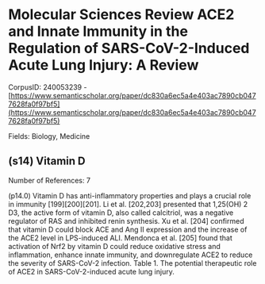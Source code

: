 # Molecular Sciences Review ACE2 and Innate Immunity in the Regulation of SARS-CoV-2-Induced Acute Lung Injury: A Review

CorpusID: 240053239 - [https://www.semanticscholar.org/paper/dc830a6ec5a4e403ac7890cb0477628fa0f97bf5](https://www.semanticscholar.org/paper/dc830a6ec5a4e403ac7890cb0477628fa0f97bf5)

Fields: Biology, Medicine

## (s14) Vitamin D
Number of References: 7

(p14.0) Vitamin D has anti-inflammatory properties and plays a crucial role in immunity [199][200][201]. Li et al. [202,203] presented that 1,25(OH) 2 D3, the active form of vitamin D, also called calcitriol, was a negative regulator of RAS and inhibited renin synthesis. Xu et al. [204] confirmed that vitamin D could block ACE and Ang II expression and the increase of the ACE2 level in LPS-induced ALI. Mendonca et al. [205] found that activation of Nrf2 by vitamin D could reduce oxidative stress and inflammation, enhance innate immunity, and downregulate ACE2 to reduce the severity of SARS-CoV-2 infection. Table 1. The potential therapeutic role of ACE2 in SARS-CoV-2-induced acute lung injury.
